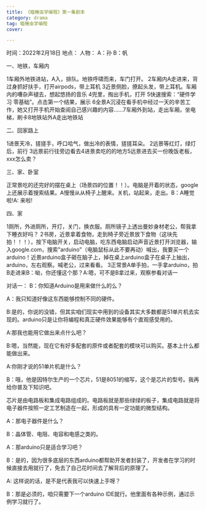 ```yaml
---
title: 《瞌睡虫学编程》第一集剧本
category: drama
tag: 瞌睡虫学编程
cover: 

---
```



时间：2022年2月18日
地点：
人物：
A：孙
B：帆

一、地铁，车厢内

1车厢外地铁进站，A入，排队。地铁呼啸而来，车门打开。
2车厢内A走进来，背过身抓好扶手，打开airpods，带上耳机
3近景侧脸，撩起头发，带上耳机。车厢内的嘈杂声褪去，想起悠扬的音乐
4兜里，掏出手机，打开
5快速搜索：“硬件学习   零基础”。点击第一个结果，展示
6全景A沉浸在看手机中经过一天的辛苦工作，她又打开手机开始查阅自己感兴趣的内容……7车厢外到站，走出车厢，坐电梯，刷卡8地铁站外A走出地铁站


二、回家路上

1进景天冷，搓搓手，呼口哈气，做出冷的表情，搓搓耳朵。
2远景等红灯，绿灯后，前行
3远景前行往旁边看去4进景卖吃的的地方5远景进去买一份晚饭老板，xxx怎么卖？


三、家、卧室

正常景吃的还完好的摆在桌上（场景四的位置！！）。电脑是开着的状态，google上还展示着搜索结果。A慢慢从从椅子上醒来。关机，站起来，走出。B：A睡觉啦!A:  来啦!


四、家

1厕所，外进厕所，开灯，关门，换衣服。厕所镜子上透出曼妙身材老公，帮我拿下睡衣好吗？
2书房，近景拿着食物，走到椅子旁近景放下食物（这块先拍！！！），按下电脑开关，启动电脑，吃东西电脑启动声音近景打开浏览器，输入google.com，搜索"arduino"（电脑鼠标从此不要再动）喊出，我要买一个arduino！近景arduino盒子砸在脑子上，掉在桌上arduino盒子在桌子上抽出，arduino，左右观察。喊老公，过来看看。
3正常景A单手拍，一手拿arduino，拍B走进来B：呦，你还懂这个那？A:嗯，可不是B拿过来，观察参看对话一


对话一：
B：你知道Arduino是用来做什么的么？

A：我只知道好像这东西能够控制不同的硬件。

B:是的，你说的没错，但其实咱们现实中用到的设备其实大多数都是51单片机去实现的。arduino只是让你将编程和真正硬件效果能够有个直观感受用的。

A:那我也能用它做出来点什么吧？

B:嗯，当然能，现在它有好多配套的原件或者配套的模块可以购买。基本上什么都能做出来。

A:你刚才说的51单片机是什么？

B：哦，他是因特尔生产的一个芯片，51是8051的缩写，这个是芯片的型号。我再给你普及下知识吧。

芯片是由电路板和集成电路组成的。电路板就是那些绿绿的板子，集成电路就是将电子器件按照一定工艺制造在一起，形成的具有一定功能的微型结构。

A：那电子器件是什么？

B：晶体管、电阻、电容和电感之类的。

A：那arduino只是适合学习吧？

B：是的，因为很多底层的东西arduino都帮助开发者封装了，开发者在学习的时候直接去用就行了，免去了自己花时间去了解背后的原理了。

A: 这样说的话，是不是代表我可以快速上手呀？

B：那是必须的，咱只需要下一个arduino IDE就行。他里面有各种示例，通过示例学习就行了。